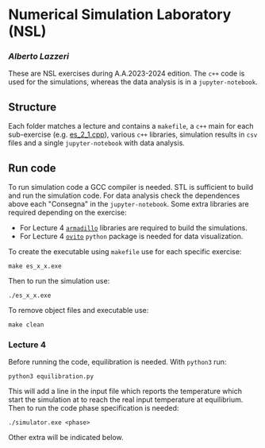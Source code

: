 # Numerical Simulation Laboratory (NSL)
### _Alberto Lazzeri_

These are NSL exercises during A.A.2023-2024 edition. The `c++` code is used for the simulations, whereas the data analysis is in a `jupyter-notebook`.

## Structure
Each folder matches a lecture and contains a `makefile`, a `c++` main for each sub-exercise (e.g. [es_2_1.cpp](/lezione_2/es_2_1.cpp)), various `c++` libraries, simulation results in `csv` files and a single `jupyter-notebook` with data analysis.

## Run code
To run simulation code a GCC compiler is needed. STL is sufficient to build and run the simulation code. For data analysis check the dependences above each "Consegna" in the `jupyter-notebook`.
Some extra libraries are required depending on the exercise:
- For Lecture 4 [`armadillo`](https://arma.sourceforge.net/) libraries are required to build the simulations.
- For Lecture 4 [`ovito`](https://www.ovito.org/) `python` package is needed for data visualization.

To create the executable using `makefile` use for each specific exercise:

```shell
make es_x_x.exe
```
Then to run the simulation use:

```shell
./es_x_x.exe
```

To remove object files and executable use:

```shell
make clean
```

### Lecture 4

Before running the code, equilibration is needed. With `python3` run:
```shell
python3 equilibration.py
```
This will add a line in the input file which reports the temperature which start the simulation at to reach the real input temperature at equilibrium.
Then to run the code phase specification is needed:
```shell
./simulator.exe <phase>
```

Other extra will be indicated below.